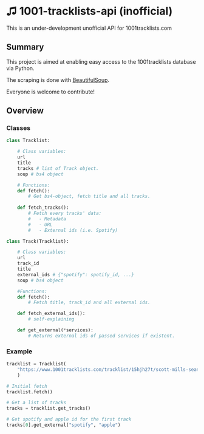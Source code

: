 # ♫ 1001-tracklists-api (inofficial)

This is an under-development unofficial API for 1001tracklists.com

## Summary

This project is aimed at enabling easy access to the 1001tracklists database via Python.

The scraping is done with [BeautifulSoup](https://pypi.org/project/beautifulsoup4/).

Everyone is welcome to contribute!

## Overview

### Classes
```python
class Tracklist:

    # Class variables:
    url
    title
    tracks # list of Track object.
    soup # bs4 object

    # Functions:
    def fetch():
        # Get bs4-object, fetch title and all tracks.
    
    def fetch_tracks():
        # Fetch every tracks' data:
        #   - Metadata
        #   - URL
        #   - External ids (i.e. Spotify)

class Track(Tracklist):

    # Class variables:
    url
    track_id
    title
    external_ids # {"spotify": spotify_id, ...}
    soup # bs4 object

    #Functions:
    def fetch():
        # Fetch title, track_id and all external ids.

    def fetch_external_ids():
        # self-explaining

    def get_external(*services):
        # Returns external ids of passed services if existent.
```

### Example

```python
tracklist = Tracklist(
    "https://www.1001tracklists.com/tracklist/15hjh27t/scott-mills-sean-paul-bbc-radio-1-2020-06-08.html"
    )

# Initial fetch
tracklist.fetch()

# Get a list of tracks
tracks = tracklist.get_tracks()

# Get spotify and apple id for the first track
tracks[0].get_external("spotify", "apple")
```
